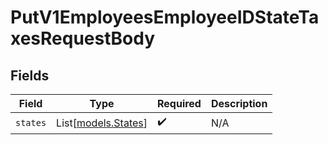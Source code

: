 # PutV1EmployeesEmployeeIDStateTaxesRequestBody


## Fields

| Field                                      | Type                                       | Required                                   | Description                                |
| ------------------------------------------ | ------------------------------------------ | ------------------------------------------ | ------------------------------------------ |
| `states`                                   | List[[models.States](../models/states.md)] | :heavy_check_mark:                         | N/A                                        |